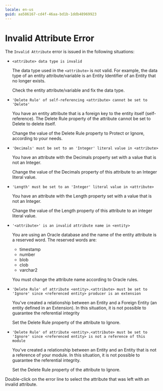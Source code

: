 ```yaml
---
locale: en-us
guid: aa586167-cd4f-46aa-bd1b-1ddb48969923
---
```


# Invalid Attribute Error

The `Invalid Attribute` error is issued in the following situations:

* `<attribute> data type is invalid`
  
    The data type used in the `<attribute>` is not valid. For example, the data type of an entity attribute/variable is an Entity Identifier of an Entity that no longer exists.

    Check the entity attribute/variable and fix the data type.

* `'Delete Rule' of self-referencing <attribute> cannot be set to 'Delete'`
  
    You have an entity attribute that is a foreign key to the entity itself (self-reference). The Delete Rule property of the attribute cannot be set to Delete to delete itself.

    Change the value of the Delete Rule property to Protect or Ignore, according to your needs.

* `'Decimals' must be set to an 'Integer' literal value in <attribute>`
  
    You have an attribute with the Decimals property set with a value that is not an Integer.

    Change the value of the Decimals property of this attribute to an Integer literal value.

* `'Length' must be set to an 'Integer' literal value in <attribute>`
  
    You have an attribute with the Length property set with a value that is not an Integer.

    Change the value of the Length property of this attribute to an integer literal value.

* `'<attribute>' is an invalid attribute name in <entity>`
  
    You are using an Oracle database and the name of the entity attribute is a reserved word. 
    The reserved words are: 
    
    * timestamp
    * number
    * blob
    * clob
    * varchar2

    You must change the attribute name according to Oracle rules.

* `'Delete Rule' of attribute <entity>.<attribute> must be set to 'Ignore' since <referenced entity> producer is an extension`
  
    You've created a relationship between an Entity and a Foreign Entity (an entity defined in an Extension). In this situation, it is not possible to guarantee the referential integrity
    
    Set the Delete Rule property of the attribute to Ignore.

* `'Delete Rule' of attribute <entity>.<attribute> must be set to 'Ignore' since <referenced entity> is not a reference of this module`
  
    You've created a relationship between an Entity and an Entity that is not a reference of your module. In this situation, it is not possible to guarantee the referential integrity.
    
    Set the Delete Rule property of the attribute to Ignore.

Double-click on the error line to select the attribute that was left with an invalid attribute.
